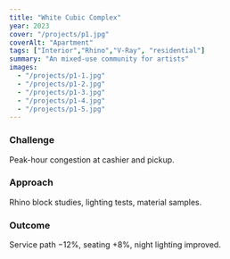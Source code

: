 ```yaml
---
title: "White Cubic Complex"
year: 2023
cover: "/projects/p1.jpg"
coverAlt: "Apartment"
tags: ["Interior","Rhino","V-Ray", "residential"]
summary: "An mixed-use community for artists"
images:
  - "/projects/p1-1.jpg"
  - "/projects/p1-2.jpg"
  - "/projects/p1-3.jpg"
  - "/projects/p1-4.jpg"
  - "/projects/p1-5.jpg"
---
```


### Challenge
Peak-hour congestion at cashier and pickup.

### Approach
Rhino block studies, lighting tests, material samples.

### Outcome
Service path −12%, seating +8%, night lighting improved.
